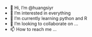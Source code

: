 - 👋 Hi, I’m @huangsiyr
- 👀 I’m interested in everything
- 🌱 I’m currently learning python and R
- 💞️ I’m looking to collaborate on ...
- 📫 How to reach me ...

<!---
huangsiyr/huangsiyr is a ✨ special ✨ repository because its `README.md` (this file) appears on your GitHub profile.
You can click the Preview link to take a look at your changes.
--->
